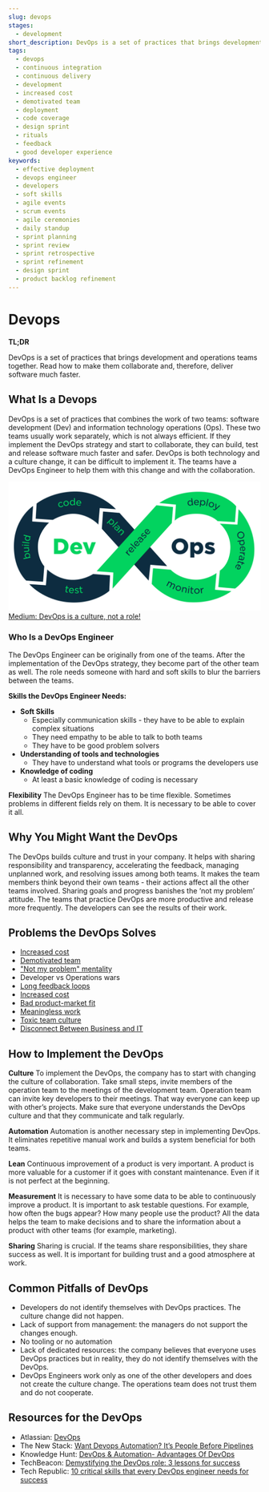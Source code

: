 ```yaml
---
slug: devops
stages:
  - development
short_description: DevOps is a set of practices that brings development and operations teams together. The collaboration helps to release software much faster.
tags:
  - devops
  - continuous integration
  - continuous delivery
  - development
  - increased cost
  - demotivated team
  - deployment
  - code coverage
  - design sprint
  - rituals
  - feedback
  - good developer experience
keywords:
  - effective deployment
  - devops engineer
  - developers
  - soft skills
  - agile events
  - scrum events
  - agile ceremonies
  - daily standup
  - sprint planning
  - sprint review
  - sprint retrospective
  - sprint refinement
  - design sprint
  - product backlog refinement
---
```


# Devops

**TL;DR**

DevOps is a set of practices that brings development and operations teams together. Read how to make them collaborate and, therefore, deliver software much faster.

## What Is a Devops

DevOps is a set of practices that combines the work of two teams: software development (Dev) and information technology operations (Ops). These two teams usually work separately, which is not always efficient. If they implement the DevOps strategy and start to collaborate, they can build, test and release software much faster and safer. DevOps is both technology and a culture change, it can be difficult to implement it. The teams have a DevOps Engineer to help them with this change and with the collaboration.

![DevOps](/files/devops.png)
[Medium: DevOps is a culture, not a role!](https://medium.com/@neonrocket/devops-is-a-culture-not-a-role-be1bed149b0)

### Who Is a DevOps Engineer

The DevOps Engineer can be originally from one of the teams. After the implementation of the DevOps strategy, they become part of the other team as well. The role needs someone with hard and soft skills to blur the barriers between the teams.

**Skills the DevOps Engineer Needs:**

- **Soft Skills**
  - Especially communication skills - they have to be able to explain complex situations
  - They need empathy to be able to talk to both teams
  - They have to be good problem solvers
- **Understanding of tools and technologies**
  - They have to understand what tools or programs the developers use
- **Knowledge of coding**
  - At least a basic knowledge of coding is necessary

**Flexibility**
The DevOps Engineer has to be time flexible. Sometimes problems in different fields rely on them. It is necessary to be able to cover it all.

## Why You Might Want the DevOps

The DevOps builds culture and trust in your company. It helps with sharing responsibility and transparency, accelerating the feedback, managing unplanned work, and resolving issues among both teams. It makes the team members think beyond their own teams - their actions affect all the other teams involved. Sharing goals and progress banishes the ‘not my problem’ attitude. The teams that practice DevOps are more productive and release more frequently. The developers can see the results of their work.

## Problems the DevOps Solves

- [Increased cost](/problems/increased-cost)
- [Demotivated team](/problems/demotivated-team)
- ["Not my problem" mentality](/problems/not-my-problem-mentality)
- Developer vs Operations wars
- [Long feedback loops](/problems/long-feedback-loops)
- [Increased cost](/problems/increased-cost)
- [Bad product-market fit](/problems/bad-product-market-fit)
- [Meaningless work](/problems/meaningless-work)
- [Toxic team culture](/problems/toxic-team-culture)
- [Disconnect Between Business and IT](/problems/disconnect-between-business-and-it)

## How to Implement the DevOps

**Culture**
To implement the DevOps, the company has to start with changing the culture of collaboration. Take small steps, invite members of the operation team to the meetings of the development team. Operation team can invite key developers to their meetings. That way everyone can keep up with other’s projects. Make sure that everyone understands the DevOps culture and that they communicate and talk regularly.

**Automation**
Automation is another necessary step in implementing DevOps. It eliminates repetitive manual work and builds a system beneficial for both teams.

**Lean**
Continuous improvement of a product is very important. A product is more valuable for a customer if it goes with constant maintenance. Even if it is not perfect at the beginning.

**Measurement**
It is necessary to have some data to be able to continuously improve a product. It is important to ask testable questions. For example, how often the bugs appear? How many people use the product? All the data helps the team to make decisions and to share the information about a product with other teams (for example, marketing).

**Sharing**
Sharing is crucial. If the teams share responsibilities, they share success as well. It is important for building trust and a good atmosphere at work.

## Common Pitfalls of DevOps

- Developers do not identify themselves with DevOps practices. The culture change did not happen.
- Lack of support from management: the managers do not support the changes enough.
- No tooling or no automation
- Lack of dedicated resources: the company believes that everyone uses DevOps practices but in reality, they do not identify themselves with the DevOps.
- DevOps Engineers work only as one of the other developers and does not create the culture change. The operations team does not trust them and do not cooperate.

## Resources for the DevOps

- Atlassian: [DevOps](https://www.atlassian.com/devops)
- The New Stack: [Want Devops Automation? It’s People Before Pipelines](https://thenewstack.io/want-devops-automation-its-people-before-pipelines/)
- Knowledge Hunt: [DevOps & Automation- Advantages Of DevOps](https://www.knowledgehut.com/blog/devops/devops-automation)
- TechBeacon: [Demystifying the DevOps role: 3 lessons for success](https://techbeacon.com/devops/demystifying-devops-role-3-lessons-success)
- Tech Republic: [10 critical skills that every DevOps engineer needs for success](https://www.techrepublic.com/article/10-critical-skills-that-every-devops-engineer-needs-for-success/)
